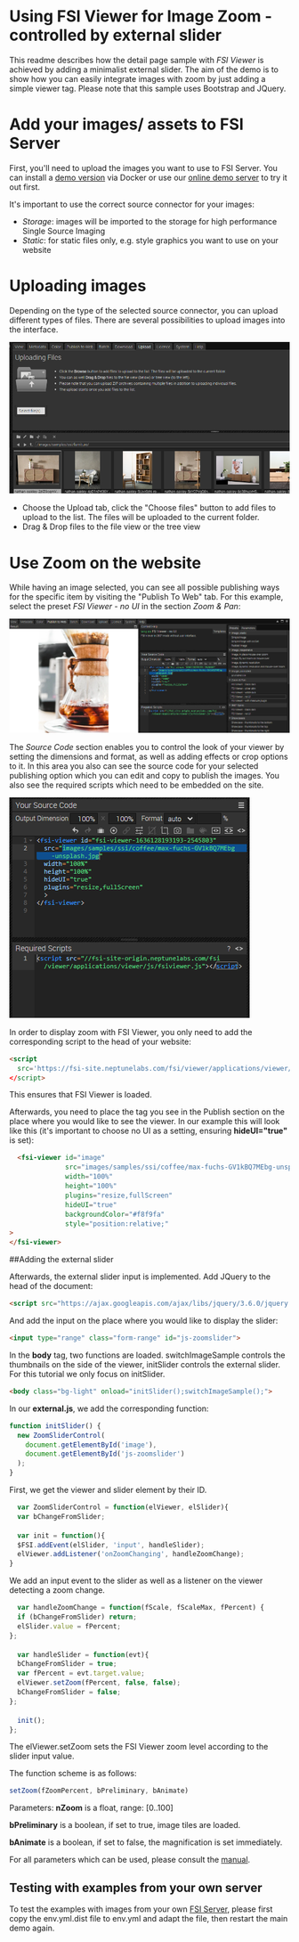 # Using FSI Viewer for Image Zoom - controlled by external slider

This readme describes how the detail page sample with *FSI Viewer* is achieved by adding a minimalist external slider.
The aim of the demo is to show how you can easily integrate images with zoom by just adding
a simple viewer tag.
Please note that this sample uses Bootstrap and JQuery.

# Add your images/ assets to FSI Server

First, you'll need to upload the images you want to use to FSI Server.
You can install a [demo version](https://www.neptunelabs.com/get/) via Docker or use our [online demo server](https://demo.fsi-server.com/fsi/interface/) to try it out first.

It's important to use the correct source connector for your images:

- *Storage*: images will be imported to the storage for high performance Single Source Imaging
- *Static*: for static files only, e.g. style graphics you want to use on your website

# Uploading images

Depending on the type of the selected source connector, you can upload different types of files. There are several possibilities to upload images into the interface.

![Config Image](readme-slider.png)

- Choose the Upload tab, click the "Choose files" button to add files to upload to the list. The files will be uploaded to the current folder.
- Drag & Drop files to the file view or the tree view

# Use Zoom on the website

While having an image selected, you can see all possible publishing ways for the specific item by visiting the "Publish To Web" tab.
For this example, select the preset *FSI Viewer - no UI* in the section *Zoom & Pan*:

![Config Image](readme-slider-1.png)

The *Source Code* section enables you to control the look of your viewer by setting the dimensions and format, as well as adding effects or crop options to it.
In this area you also can see the source code for your selected publishing option which you can edit and copy to publish the images.
You also see the required scripts which need to be embedded on the site.

![Config Image](readme-slider-2.png)

In order to display zoom with FSI Viewer, you only need to add the corresponding script
to the head of your website:

```html
<script
  src='https://fsi-site.neptunelabs.com/fsi/viewer/applications/viewer/js/fsiviewer.js'
</script>
```
This ensures that FSI Viewer is loaded.

Afterwards, you need to place the *<fsi-viewer>* tag you see in the Publish section on the place where you would like to see the viewer.
In our example this will look like this (it's important to choose no UI as a setting, ensuring **hideUI="true"** is set):

```html
  <fsi-viewer id="image"
              src="images/samples/ssi/coffee/max-fuchs-GV1kBQ7MEbg-unsplash.jpg"
              width="100%"
              height="100%"
              plugins="resize,fullScreen"
              hideUI="true"
              backgroundColor="#f8f9fa"
              style="position:relative;"
>
</fsi-viewer>
```

##Adding the external slider

Afterwards, the external slider input is implemented.
Add JQuery to the head of the document:
```html
<script src="https://ajax.googleapis.com/ajax/libs/jquery/3.6.0/jquery.min.js"></script>
```

And add the input on the place where you would like to display the slider:
```html
<input type="range" class="form-range" id="js-zoomslider">
```

In the **body** tag, two functions are loaded. switchImageSample controls the thumbnails on the side of the viewer, initSlider controls the
external slider. For this tutorial we only focus on initSlider.
```html
<body class="bg-light" onload="initSlider();switchImageSample();">
```

In our **external.js**, we add the corresponding function:

```javascript
function initSlider() {
  new ZoomSliderControl(
    document.getElementById('image'),
    document.getElementById('js-zoomslider')
  );
}
```
First, we get the viewer and slider element by their ID.

```javascript
  var ZoomSliderControl = function(elViewer, elSlider){
  var bChangeFromSlider;

  var init = function(){
  $FSI.addEvent(elSlider, 'input', handleSlider);
  elViewer.addListener('onZoomChanging', handleZoomChange);
}

```
We add an input event to the slider as well as a listener on the viewer detecting a zoom change.

```javascript
  var handleZoomChange = function(fScale, fScaleMax, fPercent) {
  if (bChangeFromSlider) return;
  elSlider.value = fPercent;
};

  var handleSlider = function(evt){
  bChangeFromSlider = true;
  var fPercent = evt.target.value;
  elViewer.setZoom(fPercent, false, false);
  bChangeFromSlider = false;
};

  init();
};
```
The elViewer.setZoom sets the FSI Viewer zoom level according to the slider input value.

The function scheme is as follows:

```javascript
setZoom(fZoomPercent, bPreliminary, bAnimate)
```
Parameters:
**nZoom** is a float, range: [0..100]

**bPreliminary** is a boolean, if set to true, image tiles are loaded.

**bAnimate** is a boolean, if set to false, the magnification is set immediately.

For all parameters which can be used, please consult the [manual](https://docs.neptunelabs.com/fsi-viewer/latest/fsi-viewer).

## Testing with examples from your own server

To test the examples with images from your own [FSI Server](https://www.neptunelabs.com/fsi-server/), please first copy the env.yml.dist file to env.yml and adapt the file, then restart the main demo again.
